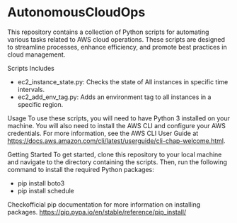 # AutonomousCloudOps
This repository contains a collection of Python scripts for automating various tasks related to AWS cloud operations. These scripts are designed to streamline processes, enhance efficiency, and promote best practices in cloud management.

Scripts Includes
- ec2_instance_state.py: Checks the state of All instances in specific time intervals.
- ec2_add_env_tag.py: Adds an environment tag to all instances in a specific region.





Usage
To use these scripts, you will need to have Python 3 installed on your machine. You will also need to install the AWS CLI and configure your AWS credentials. For more information, see the AWS CLI User Guide at 
https://docs.aws.amazon.com/cli/latest/userguide/cli-chap-welcome.html.

Getting Started
To get started, clone this repository to your local machine and navigate to the directory containing the scripts. Then, run the following command to install the required Python packages:
- pip install boto3
- pip install schedule

Checkofficial pip documentation for more information on installing packages.
https://pip.pypa.io/en/stable/reference/pip_install/